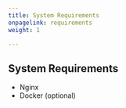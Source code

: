 ```yaml
---
title: System Requirements
onpagelink: requirements
weight: 1

---
```



System Requirements
-------------------

*   Nginx
*   Docker (optional)
